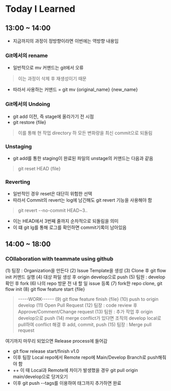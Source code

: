 # Today I Learned

## 13:00 ~ 14:00
- 지금까지의 과정이 정방향이라면 이번에는 역방향 내용임

### Git에서의 rename
- 일반적으로 mv 커맨드는 git에서 오류
>  이는 과정이 삭제 후 재생성이기 때문
- 따라서 사용하는 커맨드 = git mv {original_name} {new_name}

### Git에서의 Undoing
- git add 이전, 즉 stage에 올라가기 전 시점
- git restore {file}
> 이를 통해 현 작업 directory 하 모든 변화량을 최신 commit으로 되돌림


### Unstaging
- git add를 통한 staging이 완료된 파일의 unstage의 커맨드는 다음과 같음
> git reset HEAD {file}


### Reverting
- 일반적인 경우 reset은 대단히 위험한 선택
- 따라서 Commit의 revert는  log에 남긴해도 git revert 기능을 사용해야 함
> git revert --no-commit HEAD~3..
- 이는 HEAD에서 3번째 줄까지 순차적으로 되돌림을 의미
- 이 떄 git lg를 통해 로그를 확인하면 commit기록이 남아있음


## 14:00 ~ 18:00

### COllaboration with teammate using github
(1) 팀장 : Organization을 만든다
(2) Issue Template을 생성
(3) Clone 후 git flow init 커맨드 실행
(4) 대상 파일 생성 후 origin develop으로 push
(5) 팀원 : develop 확인 후 fork
(6) 나의 repo 방문 전 내 할 일 issue 등록
(7) fork한 repo clone, git flow init
(8) git flow feature start {file}
> -----WORK------
(9) git flow feature finish {file}
(10) push to origin develop
(11) Open Pull Request
(12) 팀장 : code review 후 Approve/Comment/Change request
(13) 팀원 : 추가 작업 후 origin develop으로 push
(14) merge conflict가 있다면 조직의 develop local로 pull하여 conflict 해결 후 add, commit, push
(15) 팀장 : Merge pull request


여기까지 마무리 되었으면 Release process에 들어감
- git flow release start/finish v1.0
- 이후 팀장 Local repo에서 Remote repo에 Main/Develop Branch로 push해줘야 함
- ++ 이 때 Local과 Remote에 차이가 발생했을 경우 git pull origin main/develop으로 당겨오기
- 이후 git push --tags를 이용하여 태그까지 추가하면 완료
